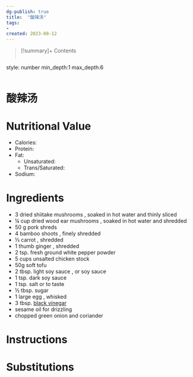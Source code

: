 ```yaml
---
dg-publish: true
title:  "酸辣汤"
tags:
- 
created: 2023-08-12
---
```


>[!summary]+ Contents
>```toc
style: number
min_depth:1
max_depth:6 
>```


# 酸辣汤


# Nutritional Value
- Calories: 
- Protein:
- Fat:
	- Unsaturated: 
	- Trans/Saturated: 
- Sodium: 

# Ingredients
- 3 dried shiitake mushrooms , soaked in hot water and thinly sliced
- ¼ cup dried wood ear mushrooms , soaked in hot water and shredded
- 50 g pork shreds
- 4 bamboo shoots , finely shredded
- ⅓ carrot , shredded
- 1 thumb ginger , shredded
- 2 tsp. fresh ground white pepper powder
- 5 cups unsalted chicken stock
- 50g soft tofu
- 2 tbsp. light soy sauce , or soy sauce
- 1 tsp. dark soy sauce
- 1 tsp. salt or to taste
- ½ tbsp. sugar
- 1 large egg , whisked
- 3 tbsp. [black vinegar](https://amzn.to/2xnCtQg)
- sesame oil for drizzling
- chopped green onion and coriander


# Instructions


# Substitutions 


